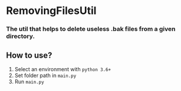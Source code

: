 # RemovingFilesUtil

### The util that helps to delete useless .bak files from a given directory.

## How to use?

1. Select an environment with `python 3.6+`
2. Set folder path in `main.py`
3. Run `main.py`
